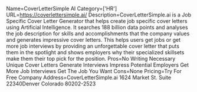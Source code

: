 Name=CoverLetterSimple AI
Category=['HR']
URL=https://coverlettersimple.ai/
Description=CoverLetterSimple.ai is a Job Specific Cover Letter Generator that helps create job specific cover letters using Artificial Intelligence. It searches 188 billion data points and analyses the job description for skills and accomplishments that the company values and generates impressive cover letters. This helps users get jobs or get more job interviews by providing an unforgettable cover letter that puts them in the spotlight and shows employers why their specialized skillsets make them their top pick for the position.
Pros=No Writing Necessary Unique Cover Letters Generate Interviews Impress Potential Employers Get More Job Interviews Get The Job You Want
Cons=None
Pricing=Try For Free
Company Address=CoverLetterSimple.ai 1624 Market St. Suite 22340Denver Colorado 80202-2523
